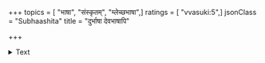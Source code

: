 +++
topics = [ "भाषा", "संस्कृतम्", "म्लेच्छभाषा",]
ratings = [ "vvasuki:5",]
jsonClass = "Subhaashita"
title = "दुर्भाषा देवभाषापि"

+++

<details><summary>Text</summary>

दुर्भाषा देवभाषापि त्वत्तो वैमुख्यमाश्रिता ।  
गृणन्ती कंसशत्रो त्वामतुच्छा म्लेच्छवागपि ॥
</details>

